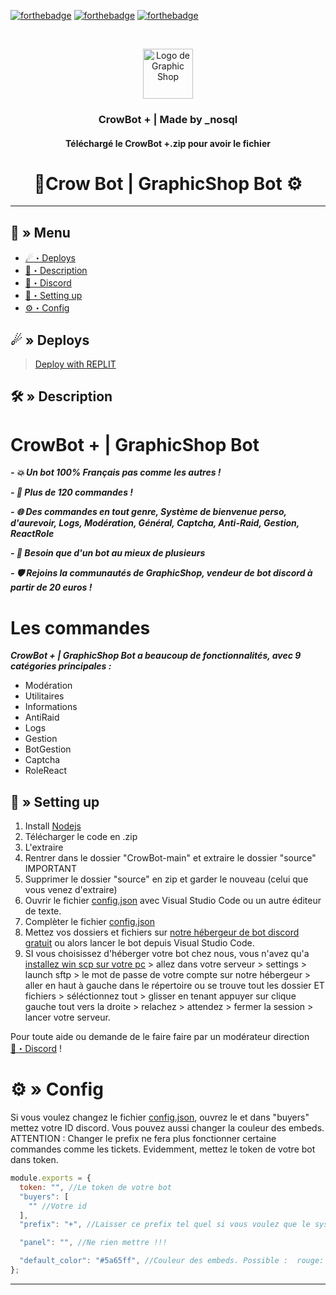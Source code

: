  [![forthebadge](https://forthebadge.com/images/badges/made-with-javascript.svg)](https://www.javascript.com/)
[![forthebadge](https://forthebadge.com/images/badges/uses-git.svg)](https://github.com/)
[![forthebadge](https://forthebadge.com/images/badges/check-it-out.svg)](https://discord.gg/XcxVP9DYjy)

<br />
<p align="center">
  <a href="https://github.com/NoSQLElyas/CrowBot">
    <img src="(https://cdn.discordapp.com/attachments/1186369670857633873/1208073244985524265/Capture_decran_2024-02-09_174549.png?ex=65e1f4e2&is=65cf7fe2&hm=d0c4f8db387785e4834db59eb6231852fcb0114ad9d16574cf8d109f1735e9d1&)" alt="Logo de Graphic Shop" width="80" height="80">
  </a>

  <h3 align="center">CrowBot + | Made by _nosql </h3>
<h4 align="center">Téléchargé le CrowBot +.zip pour avoir le fichier </h4>


<h1 align="center">
 🦅Crow Bot | GraphicShop Bot ⚙
</h1>

---
## <a id="menu"></a>🔱 » Menu

- [☄・Deploys](#deploys)
- [🔰・Description](#description)
- [🌌・Discord](https://discord.gg/UFh7Jp9ZHA)
- [🎉・Setting up](#setup)
- [⚙・Config](#config)
## <a id="deploys"></a>☄ » Deploys
> [Deploy with REPLIT](https://replit.com/)

## <a id="description"></a>🛠 » Description
# CrowBot + | GraphicShop Bot

***- 💥 Un bot 100% Français pas comme les autres !***

***- 💯 Plus de 120 commandes !***

***- 🌐 Des commandes en tout genre, Système de bienvenue perso, d'aurevoir, Logs, Modération, Général, Captcha, Anti-Raid, Gestion, ReactRole***

***- 🌟 Besoin que d'un bot au mieux de plusieurs***

***- 🛡️ Rejoins la communautés de GraphicShop, vendeur de bot discord à partir de 20 euros !***

# Les commandes
***CrowBot + | GraphicShop Bot a beaucoup de fonctionnalités, avec 9 catégories principales :***

- Modération
- Utilitaires
- Informations
- AntiRaid
- Logs
- Gestion
- BotGestion
- Captcha
- RoleReact

## <a id="setup"></a> 📁 » Setting up

1. Install [Nodejs](https://nodejs.org/)
2. Télécharger le code en .zip
3. L'extraire 
4. Rentrer dans le dossier "CrowBot-main" et extraire le dossier "source" IMPORTANT 
5. Supprimer le dossier "source" en zip et garder le nouveau (celui que vous venez d'extraire)
6. Ouvrir le fichier [config.json](https://github.com/NoSQLElyas/CrowBot) avec Visual Studio Code ou un autre éditeur de texte.
7. Complèter le fichier [config.json](https://github.com/NoSQLElyas/CrowBot)
8. Mettez vos dossiers et fichiers sur [notre hébergeur de bot discord gratuit](https://discord.gg/Rq6mnAtuMc) ou alors lancer le bot depuis Visual Studio Code.
9. SI vous choisissez d'héberger votre bot chez nous, vous n'avez qu'a [installez win scp sur votre pc](https://winscp.net/eng/download.php) > allez dans votre serveur > settings > launch sftp > le mot de passe de votre compte sur notre hébergeur > aller en haut à gauche dans le répertoire ou se trouve tout les dossier ET fichiers > séléctionnez tout > glisser en tenant appuyer sur clique gauche tout vers la droite > relachez > attendez > fermer la session > lancer votre serveur.


Pour toute aide ou demande de le faire faire par un modérateur direction [🌌・Discord](https://discord.gg/Rq6mnAtuMc) !

# <a id="config"></a>⚙ » Config

Si vous voulez changez le fichier [config.json](https://github.com/NoSQLElyas/CrowBot), ouvrez le et dans "buyers" mettez votre ID discord. Vous pouvez aussi changer la couleur des embeds. ATTENTION : Changer le prefix ne fera plus fonctionner certaine commandes comme les tickets. Evidemment, mettez le token de votre bot dans token.

```js
module.exports = {
  token: "", //Le token de votre bot
  "buyers": [
    "" //Votre id
  ],
  "prefix": "+", //Laisser ce prefix tel quel si vous voulez que le système de modmail (ticket) marchent !!

  "panel": "", //Ne rien mettre !!!

  "default_color": "#5a65ff", //Couleur des embeds. Possible :  rouge: #FF0000,vert: #00FF00,bleu: #0000FF,noir: #000000,blanc: #FFFFFF,rose: #dc14eb,violet: #764686,orange: #FFA500,jaune: #FFFF00,marron: #A52A2A,gris: #808080, argent: #C0C0C0,cyan: #00FFFF,lavande: #E6E6FA,corail: #FF7F50,beige: #F5F5DC,
}; 

```

---
